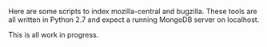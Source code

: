 
Here are some scripts to index mozilla-central and bugzilla. These tools
are all written in Python 2.7 and expect a running MongoDB server on
localhost.

This is all work in progress.

